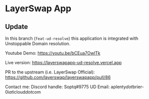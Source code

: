 # LayerSwap App

## Update

In this branch (`feat-ud-resolve`) this application is integrated with Unstoppable Domain resolution.

Youtube Demo: https://youtu.be/bCEua7OwlTk

Live version: https://layerswapapp-ud-resolve.vercel.app

PR to the upstream (i.e. LayerSwap Official): https://github.com/layerswap/layerswapapp/pull/86

Contact me: Discord handle: Soptq#9775 UD Email: aplenty$dot$brier-0i$at$icloud$dot$com
